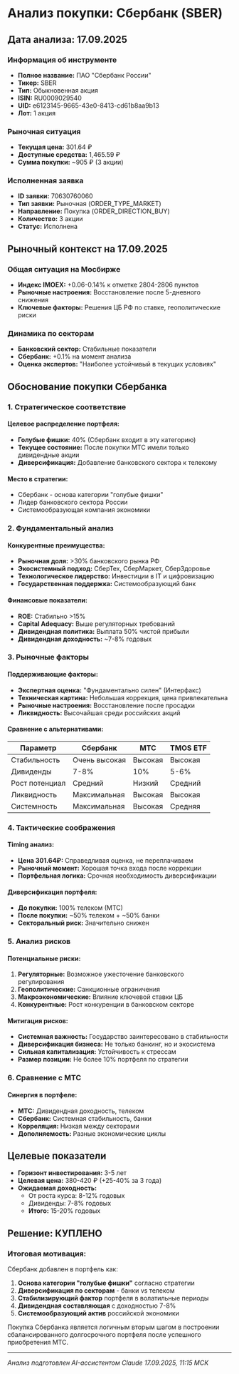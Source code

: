 # Анализ покупки: Сбербанк (SBER)

## Дата анализа: 17.09.2025

### Информация об инструменте
- **Полное название:** ПАО "Сбербанк России"
- **Тикер:** SBER
- **Тип:** Обыкновенная акция
- **ISIN:** RU0009029540
- **UID:** e6123145-9665-43e0-8413-cd61b8aa9b13
- **Лот:** 1 акция

### Рыночная ситуация
- **Текущая цена:** 301.64 ₽
- **Доступные средства:** 1,465.59 ₽
- **Сумма покупки:** ~905 ₽ (3 акции)

### Исполненная заявка
- **ID заявки:** 70630760060
- **Тип заявки:** Рыночная (ORDER_TYPE_MARKET)
- **Направление:** Покупка (ORDER_DIRECTION_BUY)
- **Количество:** 3 акции
- **Статус:** Исполнена

## Рыночный контекст на 17.09.2025

### Общая ситуация на Мосбирже
- **Индекс IMOEX:** +0.06-0.14% к отметке 2804-2806 пунктов
- **Рыночные настроения:** Восстановление после 5-дневного снижения
- **Ключевые факторы:** Решения ЦБ РФ по ставке, геополитические риски

### Динамика по секторам
- **Банковский сектор:** Стабильные показатели
- **Сбербанк:** +0.1% на момент анализа
- **Оценка экспертов:** "Наиболее устойчивый в текущих условиях"

## Обоснование покупки Сбербанка

### 1. Стратегическое соответствие

#### Целевое распределение портфеля:
- **Голубые фишки:** 40% (Сбербанк входит в эту категорию)
- **Текущее состояние:** После покупки МТС имели только дивидендные акции
- **Диверсификация:** Добавление банковского сектора к телекому

#### Место в стратегии:
- Сбербанк - основа категории "голубые фишки"
- Лидер банковского сектора России
- Системообразующая компания экономики

### 2. Фундаментальный анализ

#### Конкурентные преимущества:
- **Рыночная доля:** >30% банковского рынка РФ
- **Экосистемный подход:** СберТех, СберМаркет, СберЗдоровье
- **Технологическое лидерство:** Инвестиции в IT и цифровизацию
- **Государственная поддержка:** Системообразующий банк

#### Финансовые показатели:
- **ROE:** Стабильно >15%
- **Capital Adequacy:** Выше регуляторных требований
- **Дивидендная политика:** Выплата 50% чистой прибыли
- **Дивидендная доходность:** ~7-8% годовых

### 3. Рыночные факторы

#### Поддерживающие факторы:
- **Экспертная оценка:** "Фундаментально силен" (Интерфакс)
- **Техническая картина:** Небольшая коррекция, цена привлекательна
- **Рыночные настроения:** Восстановление после просадки
- **Ликвидность:** Высочайшая среди российских акций

#### Сравнение с альтернативами:
| Параметр | Сбербанк | МТС | TMOS ETF |
|----------|----------|-----|----------|
| Стабильность | Очень высокая | Высокая | Высокая |
| Дивиденды | 7-8% | 10% | 5-6% |
| Рост потенциал | Средний | Низкий | Средний |
| Ликвидность | Максимальная | Высокая | Высокая |
| Системность | Максимальная | Высокая | Средняя |

### 4. Тактические соображения

#### Timing анализ:
- **Цена 301.64₽:** Справедливая оценка, не переплачиваем
- **Рыночный момент:** Хорошая точка входа после коррекции
- **Портфельная логика:** Срочная необходимость диверсификации

#### Диверсификация портфеля:
- **До покупки:** 100% телеком (МТС)
- **После покупки:** ~50% телеком + ~50% банки
- **Секторальный риск:** Значительно снижен

### 5. Анализ рисков

#### Потенциальные риски:
1. **Регуляторные:** Возможное ужесточение банковского регулирования
2. **Геополитические:** Санкционные ограничения
3. **Макроэкономические:** Влияние ключевой ставки ЦБ
4. **Конкурентные:** Рост конкуренции в банковском секторе

#### Митигация рисков:
- **Системная важность:** Государство заинтересовано в стабильности
- **Диверсификация бизнеса:** Не только банкинг, но и экосистема
- **Сильная капитализация:** Устойчивость к стрессам
- **Размер позиции:** Не более 10% портфеля по стратегии

### 6. Сравнение с МТС

#### Синергия в портфеле:
- **МТС:** Дивидендная доходность, телеком
- **Сбербанк:** Системная стабильность, банки
- **Корреляция:** Низкая между секторами
- **Дополняемость:** Разные экономические циклы

## Целевые показатели

- **Горизонт инвестирования:** 3-5 лет
- **Целевая цена:** 380-420 ₽ (+25-40% за 3 года)
- **Ожидаемая доходность:**
  - От роста курса: 8-12% годовых
  - Дивиденды: 7-8% годовых
  - **Итого:** 15-20% годовых

## Решение: КУПЛЕНО

### Итоговая мотивация:
Сбербанк добавлен в портфель как:

1. **Основа категории "голубые фишки"** согласно стратегии
2. **Диверсификация по секторам** - банки vs телеком
3. **Стабилизирующий фактор** портфеля в волатильные периоды
4. **Дивидендная составляющая** с доходностью 7-8%
5. **Системообразующий актив** российской экономики

Покупка Сбербанка является логичным вторым шагом в построении сбалансированного долгосрочного портфеля после успешного приобретения МТС.

---
*Анализ подготовлен AI-ассистентом Claude*
*17.09.2025, 11:15 МСК*